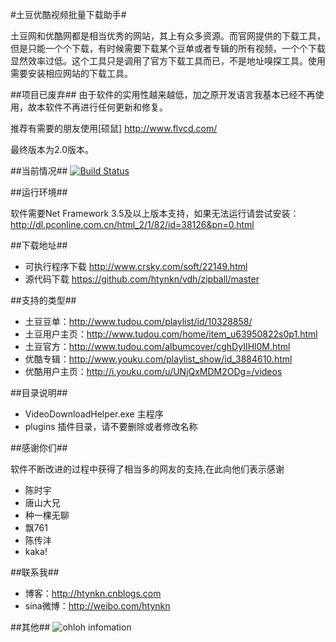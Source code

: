 #土豆优酷视频批量下载助手#

土豆网和优酷网都是相当优秀的网站，其上有众多资源。而官网提供的下载工具，但是只能一个个下载，有时候需要下载某个豆单或者专辑的所有视频，一个个下载显然效率过低。这个工具只是调用了官方下载工具而已，不是地址嗅探工具。使用需要安装相应网站的下载工具。

##项目已废弃##
由于软件的实用性越来越低，加之原开发语言我基本已经不再使用，故本软件不再进行任何更新和修复。

推荐有需要的朋友使用[硕鼠] http://www.flvcd.com/

最终版本为2.0版本。



##当前情况##
[![Build Status](https://travis-ci.org/htynkn/vdh.png?branch=master)](https://travis-ci.org/htynkn/vdh)

##运行环境##

软件需要Net Framework 3.5及以上版本支持，如果无法运行请尝试安装：
http://dl.pconline.com.cn/html_2/1/82/id=38126&pn=0.html

##下载地址##

* 可执行程序下载 http://www.crsky.com/soft/22149.html
* 源代码下载 https://github.com/htynkn/vdh/zipball/master

##支持的类型##

* 土豆豆单：http://www.tudou.com/playlist/id/10328858/
* 土豆用户主页：http://www.tudou.com/home/item_u63950822s0p1.html
* 土豆官方：http://www.tudou.com/albumcover/cghDyIIHl0M.html
* 优酷专辑：http://www.youku.com/playlist_show/id_3884610.html
* 优酷用户主页：http://i.youku.com/u/UNjQxMDM2ODg=/videos

##目录说明##
* VideoDownloadHelper.exe 主程序
* plugins 插件目录，请不要删除或者修改名称

##感谢你们##

软件不断改进的过程中获得了相当多的网友的支持,在此向他们表示感谢
* 陈时宇
* 唐山大兄
* 种一棵无聊
* 飘761
* 陈传沣
* kaka!

##联系我##
* 博客：http://htynkn.cnblogs.com
* sina微博：http://weibo.com/htynkn


##其他##
![ohloh infomation](http://www.ohloh.net/p/vdh/widgets/project_partner_badge.gif)
